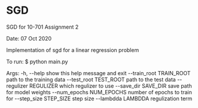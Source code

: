 # SGD
SGD for 10-701 Assignment 2

Date: 07 Oct 2020

Implementation of sgd for a linear regression problem

To run: $ python main.py 

Args:
  -h, --help            show this help message and exit
  --train_root TRAIN_ROOT
                        path to the training data
  --test_root TEST_ROOT
                        path to the test data
  --regulizer REGULIZER
                        which regulizer to use
  --save_dir SAVE_DIR   save path for model weights
  --num_epochs NUM_EPOCHS
                        number of epochs to train for
  --step_size STEP_SIZE
                        step size
  --lambdda LAMBDDA     regulization term
